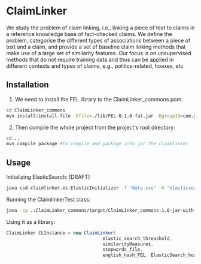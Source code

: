# ClaimLinker
We study the problem of claim linking, i.e., linking a piece of text to claims in a reference knowledge base of fact-checked claims. We define the problem, categorise the different types of associations between a piece of text and a claim, and provide a set of baseline claim linking methods that make use of a large set of similarity features. Our focus is on unsupervised methods that do not require training data and thus can be applied in different contexts and types of claims, e.g., politics-related, hoaxes, etc

## Installation

1. We need to install the FEL library to the ClaimLinker_commons pom.

```bash
cd ClaimLinker_commons
mvn install:install-file -Dfile=./lib/FEL-0.1.0-fat.jar -DgroupId=com.yahoo.semsearch -DartifactId=FEL -Dversion=0.1.0 -Dpackaging=jar -DgeneratePom=true
```

2. Then compile the whole project from the project's root directory:
```bash
cd ..
mvn compile package #to compile and package into jar the claimlinker
```

## Usage
Initializing ElasticSearch: [DRAFT] 
```bash
java csd.claimlinker.es.ElasticInitializer -f "data.csv" -h "elasticsearch_host"
```

Running the ClaimlinkerTest class:
```bash
java -cp .:ClaimLinker_commons/target/ClaimLinker_commons-1.0-jar-with-dependencies.jar:ClaimLinker_web/target/ClaimLinker_web-1.0.jar:ElasticSearch_Tools/target/ElasticSearch_Tools-1.0.jar: csd.thesis.ClaimLinkerTest
```
Using it as a library:
```java
ClaimLinker CLInstance = new ClaimLinker(
									elastic_search_threashold,
									similarityMeasures,
									stopwords_file,
									english_hash_FEL, ElasticSearch_host);  
```
